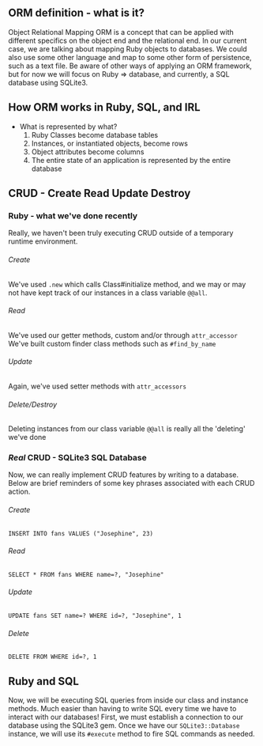 ## ORM definition - what is it?

Object Relational Mapping
ORM is a concept that can be applied with different specifics on the object end and the relational end. In our current case, we are talking about mapping Ruby objects to databases. We could also use some other language and map to some other form of persistence, such as a text file. Be aware of other ways of applying an ORM framework, but for now we will focus on Ruby => database, and currently, a SQL database using SQLite3.

## How ORM works in Ruby, SQL, and IRL

* What is represented by what?
  1. Ruby Classes become database tables
  2. Instances, or instantiated objects, become rows
  3. Object attributes become columns
  4. The entire state of an application is represented by the entire database

## CRUD - Create Read Update Destroy

### Ruby - what we've done recently

Really, we haven't been truly executing CRUD outside of a temporary runtime environment.

###### Create

We've used `.new` which calls Class#initialize method, and we may or may not have kept track of our instances in a class variable `@@all`.

###### Read

We've used our getter methods, custom and/or through `attr_accessor`
We've built custom finder class methods such as `#find_by_name`

###### Update

Again, we've used setter methods with `attr_accessors`

###### Delete/Destroy

Deleting instances from our class variable `@@all` is really all the 'deleting' we've done

### _Real_ CRUD - SQLite3 SQL Database

Now, we can really implement CRUD features by writing to a database. Below are brief reminders of some key phrases associated with each CRUD action.

###### Create

`INSERT INTO fans VALUES ("Josephine", 23)`

###### Read

`SELECT * FROM fans WHERE name=?, "Josephine"`

###### Update

`UPDATE fans SET name=? WHERE id=?, "Josephine", 1`

###### Delete

`DELETE FROM WHERE id=?, 1`

## Ruby and SQL

Now, we will be executing SQL queries from inside our class and instance methods. Much easier than having to write SQL every time we have to interact with our databases! First, we must establish a connection to our database using the SQLite3 gem. Once we have our `SQLite3::Database` instance, we will use its `#execute` method to fire SQL commands as needed.

